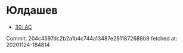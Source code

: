 # Юлдашев
- [30: AC](30.md)

Commit: 204c4597dc2b2a1b4c744a13487e2811872688b9
 fetched at: 20201124-184814

